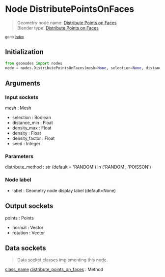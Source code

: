 
# Node DistributePointsOnFaces

> Geometry node name: [Distribute Points on Faces](https://docs.blender.org/manual/en/latest/modeling/geometry_nodes/material/distribute_points_on_faces.html)<br>
  Blender type: [Distribute Points on Faces](https://docs.blender.org/api/current/bpy.types.GeometryNodeDistributePointsOnFaces.html)
  
<sub>go to [index](/docs/index.md)</sub>

## Initialization

```python
from geonodes import nodes
node = nodes.DistributePointsOnFaces(mesh=None, selection=None, distance_min=None, density_max=None, density=None, density_factor=None, seed=None, distribute_method='RANDOM', label=None)
```



## Arguments


### Input sockets

mesh : Mesh
- selection : Boolean
- distance_min : Float
- density_max : Float
- density : Float
- density_factor : Float
- seed : Integer

### Parameters

distribute_method : str (default = 'RANDOM') in ('RANDOM', 'POISSON')

### Node label

- label : Geometry node display label (default=None)

## Output sockets

points : Points
- normal : Vector
- rotation : Vector

## Data sockets

> Data socket classes implementing this node.
  
[class_name](docs/sockets/Mesh.md) [distribute_points_on_faces](docs/sockets/Mesh.md#distribute_points_on_faces) : Method

